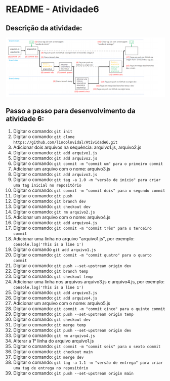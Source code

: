 # README - Atividade6

## Descrição da atividade:
 
![Atividade 6](https://github.com/lincolnvidal/Atividade6/blob/main/Atividade%206.png)

## Passo a passo para desenvolvimento da atividade 6:

1. Digitar o comando: ```git init```
2. Digitar o comando: ```git clone https://github.com/lincolnvidal/Atividade6.git```
3. Adicionar dois arquivos na sequência: arquivo1.js, arquivo2.js
4. Digitar o comando: ```git add arquivo1.js```
5. Digitar o comando: ```git add arquivo2.js```
6. Digitar o comando: ```git commit -m "commit um" para o primeiro commit```
7. Adicionar um arquivo com o nome: arquivo3.js
8. Digitar o comando: ```git add arquivo3.js```
9. Digitar o comando: ```git tag -a 1.0 -m "versão de início" para criar uma tag inicial no repositório```
10. Digitar o comando: ```git commit -m "commit dois" para o segundo commit```
11. Digitar o comando: ```git push```
12. Digitar o comando: ```git branch dev ```
13. Digitar o comando: ```git checkout dev```
14. Digitar o comando: ```git rm arquivo2.js```
15. Adicionar um arquivo com o nome: arquivo4.js
16. Digitar o comando: ```git add arquivo4.js```
17. Digitar o comando: ```git commit -m "commit três" para o terceiro commit```
18. Adicionar uma linha no arquivo "arquivo1.js", por exemplo: ```console.log('This is a line 1')```
19. Digitar o comando ```git add arquivo1.js```
20. Digitar o comando: ```git commit -m "commit quatro" para o quarto commit```
21. Digitar o comando: ```git push --set-upstream origin dev```
22. Digitar o comando: ```git branch temp```
23. Digitar o comando: ```git checkout temp```
24. Adicionar uma linha nos arquivos arquivo3.js e arquivo4.js, por exemplo: ```console.log('This is a line 1')```
25. Digitar o comando: ```git add arquivo3.js```
26. Digitar o comando: ```git add arquivo4.js```
27. Adicionar um arquivo com o nome: arquivo5.js
28. Digitar o comando: ```git commit -m "commit cinco" para o quinto commit```
29. Digitar o comando: ```git push --set-upstream origin temp```
30. Digitar o comando: ```git checkout dev```
31. Digitar o comando: ```git merge temp```
32. Digitar o comando: ```git push --set-upstream origin dev```
33. Digitar o comando: ```git rm arquivo4.js```
34. Alterar a 1° linha do arquivo arquivo1.js
35. Digitar o comando: ```git commit -m "commit seis" para o sexto commit```
36. Digitar o comando: ```git checkout main```
37. Digitar o comando: ```git merge dev```
38. Digitar o comando: ```git tag -a 1.1 -m "versão de entrega" para criar uma tag de entrega no repositório```
39. Digitar o comando: ```git push --set-upstream origin main```
